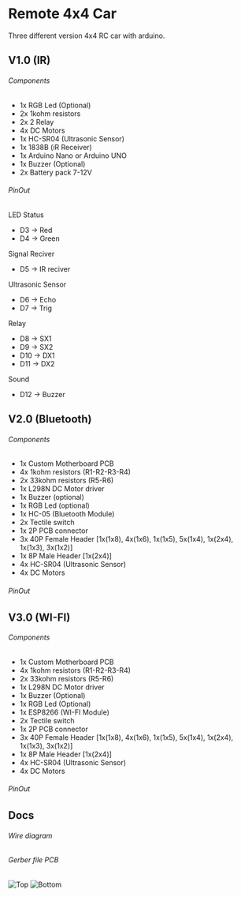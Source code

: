 # Remote 4x4 Car
Three different version 4x4 RC car with arduino.
## V1.0 (IR)
###### Components
- 1x RGB Led (Optional)
- 2x 1kohm resistors
- 2x 2 Relay
- 4x DC Motors
- 1x HC-SR04 (Ultrasonic Sensor)
- 1x 1838B (iR Receiver)
- 1x Arduino Nano or Arduino UNO
- 1x Buzzer (Optional)
- 2x Battery pack 7-12V

###### PinOut
LED Status
- D3 -> Red
- D4 -> Green

Signal Reciver
- D5 -> IR reciver

Ultrasonic Sensor
- D6 -> Echo 
- D7 -> Trig

Relay
- D8 -> SX1
- D9 -> SX2
- D10 -> DX1
- D11 -> DX2

Sound
- D12 -> Buzzer

## V2.0 (Bluetooth)
###### Components
- 1x Custom Motherboard PCB
- 4x 1kohm resistors (R1-R2-R3-R4)
- 2x 33kohm resistors (R5-R6)
- 1x L298N DC Motor driver
- 1x Buzzer (optional)
- 1x RGB Led (optional)
- 1x HC-05 (Bluetooth Module)
- 2x Tectile switch
- 1x 2P PCB connector
- 3x 40P Female Header [1x(1x8), 4x(1x6), 1x(1x5), 5x(1x4), 1x(2x4), 1x(1x3), 3x(1x2)]
- 1x 8P Male Header [1x(2x4)]
- 4x HC-SR04 (Ultrasonic Sensor)
- 4x DC Motors

###### PinOut

## V3.0 (WI-FI)
###### Components
- 1x Custom Motherboard PCB
- 4x 1kohm resistors (R1-R2-R3-R4)
- 2x 33kohm resistors (R5-R6)
- 1x L298N DC Motor driver
- 1x Buzzer (Optional)
- 1x RGB Led (Optional)
- 1x ESP8266 (WI-FI Module)
- 2x Tectile switch
- 1x 2P PCB connector
- 3x 40P Female Header [1x(1x8), 4x(1x6), 1x(1x5), 5x(1x4), 1x(2x4), 1x(1x3), 3x(1x2)]
- 1x 8P Male Header [1x(2x4)]
- 4x HC-SR04 (Ultrasonic Sensor)
- 4x DC Motors

###### PinOut

## Docs
###### Wire diagram 

###### Gerber file PCB
![Top](https://i.imgur.com/KZjgPiB.png)
![Bottom](https://i.imgur.com/OTyLNAK.png)
